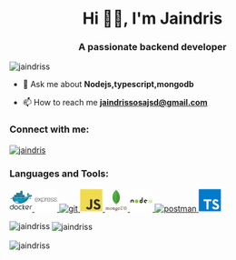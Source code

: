 <h1 align="center">Hi 👋🏻, I'm Jaindris</h1>
<h3 align="center">A passionate backend developer</h3>

<p align="left"> <img src="https://komarev.com/ghpvc/?username=jaindriss&label=Profile%20views&color=0e75b6&style=flat" alt="jaindriss" /> </p>

- 💬 Ask me about **Nodejs,typescript,mongodb**

- 📫 How to reach me **jaindrissosajsd@gmail.com**

<h3 align="left">Connect with me:</h3>
<p align="left">
<a href="https://linkedin.com/in/jaindris" target="blank"><img align="center" src="https://raw.githubusercontent.com/rahuldkjain/github-profile-readme-generator/master/src/images/icons/Social/linked-in-alt.svg" alt="jaindris" height="30" width="40" /></a>
</p>

<h3 align="left">Languages and Tools:</h3>
<p align="left"> <a href="https://www.docker.com/" target="_blank" rel="noreferrer"> <img src="https://raw.githubusercontent.com/devicons/devicon/master/icons/docker/docker-original-wordmark.svg" alt="docker" width="40" height="40"/> </a> <a href="https://expressjs.com" target="_blank" rel="noreferrer"> <img src="https://raw.githubusercontent.com/devicons/devicon/master/icons/express/express-original-wordmark.svg" alt="express" width="40" height="40"/> </a> <a href="https://git-scm.com/" target="_blank" rel="noreferrer"> <img src="https://www.vectorlogo.zone/logos/git-scm/git-scm-icon.svg" alt="git" width="40" height="40"/> </a> <a href="https://developer.mozilla.org/en-US/docs/Web/JavaScript" target="_blank" rel="noreferrer"> <img src="https://raw.githubusercontent.com/devicons/devicon/master/icons/javascript/javascript-original.svg" alt="javascript" width="40" height="40"/> </a> <a href="https://www.mongodb.com/" target="_blank" rel="noreferrer"> <img src="https://raw.githubusercontent.com/devicons/devicon/master/icons/mongodb/mongodb-original-wordmark.svg" alt="mongodb" width="40" height="40"/> </a> <a href="https://nodejs.org" target="_blank" rel="noreferrer"> <img src="https://raw.githubusercontent.com/devicons/devicon/master/icons/nodejs/nodejs-original-wordmark.svg" alt="nodejs" width="40" height="40"/> </a> <a href="https://postman.com" target="_blank" rel="noreferrer"> <img src="https://www.vectorlogo.zone/logos/getpostman/getpostman-icon.svg" alt="postman" width="40" height="40"/> </a> <a href="https://www.typescriptlang.org/" target="_blank" rel="noreferrer"> <img src="https://raw.githubusercontent.com/devicons/devicon/master/icons/typescript/typescript-original.svg" alt="typescript" width="40" height="40"/> </a> </p>

<p><img align="left" src="https://github-readme-stats.vercel.app/api/top-langs?username=jaindriss&show_icons=true&locale=en&layout=compact" alt="jaindriss" /></p>

<p>&nbsp;<img align="center" src="https://github-readme-stats.vercel.app/api?username=jaindriss&show_icons=true&locale=en" alt="jaindriss" /></p>

<p><img align="center" src="https://github-readme-streak-stats.herokuapp.com/?user=jaindriss&" alt="jaindriss" /></p>

